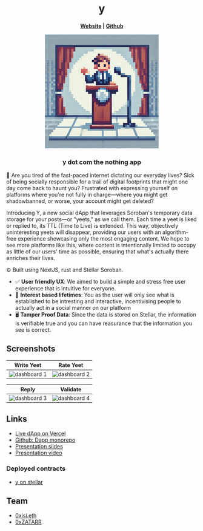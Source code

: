 <h1 align="center">
y
</h1>

<h4 align="center">
  <a href="https://sloths-warsaw.vercel.ap">Website</a> |
  <a href="https://github.com/Stellarnauts/y/tree/contracts">Github</a>
  <p align="center">
    <img src="./assets/logo.png" alt="Logo" width="300" height="auto">
  </p>
</h4>

<h3 align="center">
y dot com the nothing app
</h3>

🫰 Are you tired of the fast-paced internet dictating our everyday lives? Sick of being socially responsible for a trail of digital footprints that might one day come back to haunt you? Frustrated with expressing yourself on platforms where you're not fully in charge—where you might get shadowbanned, or worse, your account might get deleted?

Introducing Y, a new social dApp that leverages Soroban's temporary data storage for your posts—or "yeets," as we call them. Each time a yeet is liked or replied to, its TTL (Time to Live) is extended. This way, objectively uninteresting yeets will disappear, providing our users with an algorithm-free experience showcasing only the most engaging content. We hope to see more platforms like this, where content is intentionally limited to occupy as little of our users' time as possible, ensuring that what's actually there enriches their lives.

⚙️ Built using NextJS, rust and Stellar Soroban.

- ✅ **User friendly UX**: We aimed to build a simple and stress free user experience that is intuitive for everyone.
- 🧱 **Interest based lifetimes**: You as the user will only see what is established to be intresting and interactive, incentivising people to actually act in a social manner on our platform
- 🖥️ **Tamper Proof Data**: Since the data is stored on Stellar, the information is verifiable true and you can have reasurance that the information you see is correct.

## Screenshots

| Write Yeet                        | Rate Yeet              |
| --------------------------------- | --------------------------------- |
| ![dashboard 1](assets/create.png) | ![dashboard 2](assets/worldcoin.png) |

|  Reply                          | Validate                      |
| --------------------------------- | --------------------------------- |
| ![dashboard 3](assets/view.png) | ![dashboard 4](assets/popup.png) |

## Links

- [Live dApp on Vercel](https://chain-notes.vercel.app/)
- [Github: Dapp monorepo](https://github.com/Stellarnauts/y)
- [Presentation slides](https://www.canva.com/design/DAGTaO9reGI/W5teo1eoYNaAERMCbGnczw/edit?utm_content=DAGTaO9reGI&utm_campaign=designshare&utm_medium=link2&utm_source=sharebutton)
- [Presentation video](https://www.youtube.com/watch?v=9Iuu-B8WA6M)

### Deployed contracts
- [y on stellar](https://stellar.expert/explorer/testnet/contract/CAFUQONPIJP7ZBXSZCHAY2PIHY4PSGSU2OGJ3HKVD62APNWC5HJS6HVU)


## Team

- [0xjsi.eth](https://twitter.com/0xjsieth)
- [0xZATARR](https://x.com/0xZATARR)